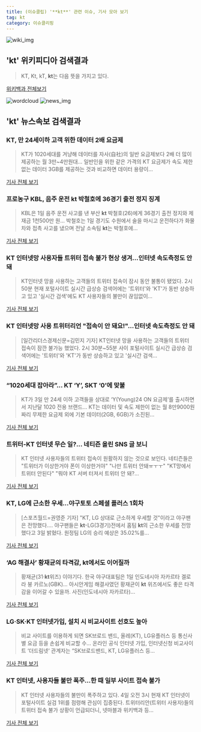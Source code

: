 ```yaml
---
title: (이슈클립) '**kt**' 관련 이슈, 기사 모아 보기
tag: kt
category: 이슈클리핑
---
```

![wiki_img](https://user-images.githubusercontent.com/42597476/44503234-41136a80-a6d0-11e8-9071-6fc6418eafe4.png)
## **'**kt**'** 위키피디아 검색결과
>KT, Kt, kT, **kt**는 다음 뜻을 가지고 있다.

<a href="https://ko.wikipedia.org/wiki/kt" target="_blank">위키백과 전체보기</a>

![wordcloud](https://s3.ap-northeast-2.amazonaws.com/lyrics101-wordcloud/2018-09-04-1535999219.png)
![news_img](https://user-images.githubusercontent.com/42597476/44507050-1206f400-a6e4-11e8-8d98-7ffbfebb353f.png)
## **'**kt**'** 뉴스속보 검색결과
### KT, 만 24세이하 고객 위한 데이터 2배 요금제

>KT가 1020세대를 겨냥해 데이터를 자사(自社)의 일반 요금제보다 2배 더 많이 제공하는 월 3만~4만원대... 일반인을 위한 같은 가격의 KT 요금제가 속도 제한 없는 데이터 3GB를 제공하는 것과 비교하면 데이터 용량이...

<a href="http://biz.chosun.com/site/data/html_dir/2018/09/03/2018090303478.html?utm_source=naver&utm_medium=original&utm_campaign=biz" target="_blank">기사 전체 보기</a>

### 프로농구 KBL, 음주 운전 **kt** 박철호에 36경기 출전 정지 징계

>KBL은 1일 음주 운전 사고를 낸 부산 **kt** 박철호(26)에게 36경기 출전 정지와 제재금 1천500만 원... 박철호는 1일 경기도 수원에서 술을 마시고 운전하다가 화물차와 접촉 사고를 냈으며 전날 소속팀 **kt**는 박철호에...

<a href="http://imnews.imbc.com/news/2018/sports/article/4803049_22674.html" target="_blank">기사 전체 보기</a>

### KT 인터넷망 사용자들 트위터 접속 불가 현상 생겨…인터넷 속도측정도 안 돼

>KT인터넷 망을 사용하는 고객들의 트위터 접속이 잠시 동안 불통이 됐었다. 2시 50분 현재 포털사이트 실시간 급상승 검색어에는 '트위터'와 'KT'가 동반 상승하고 있고 '실시간 검색'에도 KT 사용자들의 불만이 끊임없이...

<a href="http://www.gyotongn.com/news/articleView.html?idxno=198397" target="_blank">기사 전체 보기</a>

### KT 인터넷망 사용 트위터리언 "접속이 안 돼요!"…인터넷 속도측정도 안 돼

>[일간리더스경제신문=김민지 기자] KT인터넷 망을 사용하는 고객들의 트위터 접속이 잠깐 불가능 했었다. 2시 30분~55분 사이 포털사이트 실시간 급상승 검색어에는 '트위터'와 'KT'가 동반 상승하고 있고 '실시간 검색...

<a href="http://leaders.asiae.co.kr/news/articleView.html?idxno=73816" target="_blank">기사 전체 보기</a>

### “1020세대 잡아라”… KT ‘Y’, SKT ‘0’에 맞불

>KT가 3일 만 24세 이하 고객들을 상대로 ‘Y(Young)24 ON 요금제’를 출시하면서 지난달 1020 전용 브랜드... KT는 데이터 및 속도 제한이 없는 월 8만9000원짜리 무제한 요금제 외에 기본 데이터(2GB, 6GB)가 소진된...

<a href="http://news.donga.com/3/all/20180903/91821901/1" target="_blank">기사 전체 보기</a>

### 트위터-KT 인터넷 무슨 일?… 네티즌 올린 SNS 글 보니

>KT 인터넷 사용자들의 트위터 접속이 원활하지 않는 것으로 보인다. 네티즌들은 "트위터가 이상한거야 폰이 이상한거야" "나만 트위터 안돼ㅠㅜㅜ" "KT망에서 트위터 안된다" "뭐야 KT 서버 터져서 트위터 안 돼?...

<a href="http://www.newscj.com/news/articleView.html?idxno=551906" target="_blank">기사 전체 보기</a>

### KT, LG에 근소한 우세…야구토토 스페셜 플러스 1회차

>[스포츠월드=권영준 기자] "KT, LG 상대로 근소하게 우세할 것"이라고 야구팬은 전망했다.... 야구팬들은 **kt**-LG(3경기)전에서 홈팀 **kt**의 근소한 우세를 전망했다고 3일 밝혔다. 원정팀 LG의 승리 예상은 35.02%를...

<a href="http://www.sportsworldi.com/content/html/2018/09/03/20180903687471.html" target="_blank">기사 전체 보기</a>

### ‘AG 해결사’ 황재균의 타격감, **kt**에서도 이어질까

>황재균(31·**kt**위즈) 이야기다. 한국 야구대표팀은 1일 인도네시아 자카르타 겔로라 붕 카르노(GBK)... 아시안게임 해결사였던 황재균이 **kt** 위즈에서도 좋은 타격감을 이어갈 수 있을까. 사진(인도네시아 자카르타)...

<a href="http://sports.mk.co.kr/view.php?year=2018&no=552760" target="_blank">기사 전체 보기</a>

### LG·SK·KT 인터넷가입, 설치 시 비교사이트 선호도 높아

>비교 사이트를 이용하게 되면 SK브로드 밴드, 올레(KT), LG유플러스 등 통신사별 요금 등을 손쉽게 비교할 수... 온라인 공식 인터넷 가입, 인터넷신청 비교사이트 ‘더드림넷‘ 관계자는 “SK브로드밴드, KT, LG유플러스 등...

<a href="http://famtimes.co.kr/news/view/56616" target="_blank">기사 전체 보기</a>

### KT 인터넷, 사용자들 불만 폭주…한 때 일부 사이트 접속 불가

>KT 인터넷 사용자들의 불만이 폭주하고 있다. 4일 오전 3시 현재 KT 인터넷이 포털사이트 실검 1위를 점령해 관심이 집중된다. 트위터리안(트위터 사용자)들의 트위터 접속 불가 상황이 언급되더니, 넷마블과 위키백과 등...

<a href="http://www.topstarnews.net/news/articleView.html?idxno=476268" target="_blank">기사 전체 보기</a>


